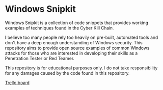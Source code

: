# Windows Snipkit

Windows Snipkit is a collection of code snippets that provides working examples of techniques found in the Cyber Kill Chain.

I believe too many people rely too heavily on pre-built, automated tools and don't have a deep enough understanding of Windows security. This repository aims to provide open source examples of common Windows attacks for those who are interested in developing their skills as a Penetration Tester or Red Teamer.

This repository is for educational purposes only. I do not take responsibility for any damages caused by the code found in this repository.

[Trello board](https://trello.com/b/l4nZ2AYT/windows-snipkit "Windows Snipkit Trello")
